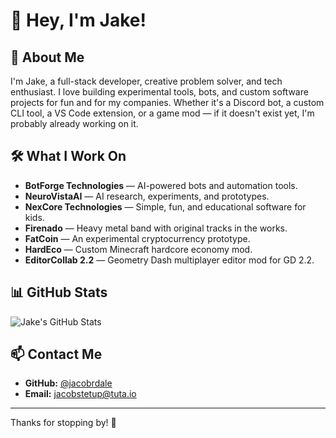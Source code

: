 # 👋 Hey, I'm Jake!

## 🚀 About Me
I'm Jake, a full-stack developer, creative problem solver, and tech enthusiast. I love building experimental tools, bots, and custom software projects for fun and for my companies. Whether it's a Discord bot, a custom CLI tool, a VS Code extension, or a game mod — if it doesn't exist yet, I'm probably already working on it.

## 🛠️ What I Work On
- **BotForge Technologies** — AI-powered bots and automation tools.
- **NeuroVistaAI** — AI research, experiments, and prototypes.
- **NexCore Technologies** — Simple, fun, and educational software for kids.
- **Firenado** — Heavy metal band with original tracks in the works.
- **FatCoin** — An experimental cryptocurrency prototype.
- **HardEco** — Custom Minecraft hardcore economy mod.
- **EditorCollab 2.2** — Geometry Dash multiplayer editor mod for GD 2.2.

## 📊 GitHub Stats

![Jake's GitHub Stats](https://github-readme-stats.vercel.app/api?username=jacobrdale&show_icons=true&theme=radical)

## 📫 Contact Me
- **GitHub:** [@jacobrdale](https://github.com/jacobrdale)
- **Email:** [jacobstetup@tuta.io](mailto:jacobstetup@tuta.io)

---

Thanks for stopping by! 👊
